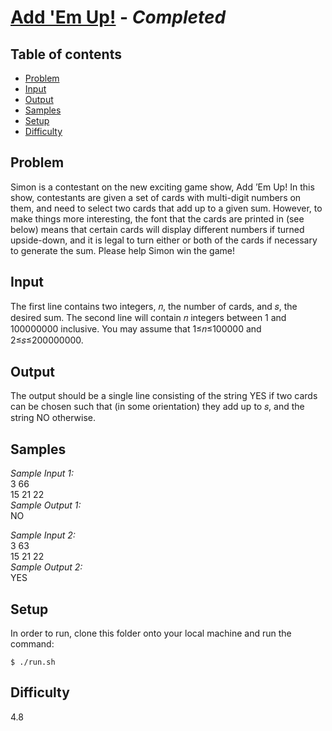 # [Add 'Em Up!](https://open.kattis.com/problems/addemup) - _Completed_

## Table of contents

- [Problem](#problem)
- [Input](#input)
- [Output](#output)
- [Samples](#samples)
- [Setup](#setup)
- [Difficulty](#difficulty)

## Problem
Simon is a contestant on the new exciting game show, Add ’Em Up! In this show, contestants are given a set of cards with multi-digit numbers on them, and need to select two cards that add up to a given sum. However, to make things more interesting, the font that the cards are printed in (see below) means that certain cards will display different numbers if turned upside-down, and it is legal to turn either or both of the cards if necessary to generate the sum. Please help Simon win the game!

## Input
The first line contains two integers, 𝑛, the number of cards, and 𝑠, the desired sum. The second line will contain 𝑛 integers between 1 and 100000000 inclusive. You may assume that 1≤𝑛≤100000 and 2≤𝑠≤200000000.

## Output
The output should be a single line consisting of the string YES if two cards can be chosen such that (in some orientation) they add up to 𝑠, and the string NO otherwise.

## Samples
_Sample Input 1:_ </br>
3 66 </br>
15 21 22 </br>
_Sample Output 1:_ </br>
NO </br>

_Sample Input 2:_ </br>
3 63 </br>
15 21 22 </br>
_Sample Output 2:_ </br>
YES </br>

## Setup
In order to run, clone this folder onto your local machine and run the command:

	$ ./run.sh

## Difficulty
4.8
